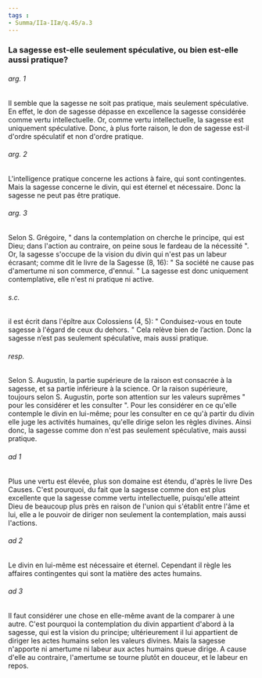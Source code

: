 ```yaml
---
tags : 
- Summa/IIa-IIæ/q.45/a.3
---
```


### La sagesse est-elle seulement spéculative, ou bien est-elle aussi pratique?

###### arg. 1
Il semble que la sagesse ne soit pas pratique, mais seulement spéculative. En effet, le don de sagesse dépasse en excellence la sagesse considérée comme vertu intellectuelle. Or, comme vertu intellectuelle, la sagesse est uniquement spéculative. Donc, à plus forte raison, le don de sagesse est-il d'ordre spéculatif et non d'ordre pratique. 

###### arg. 2
L'intelligence pratique concerne les actions à faire, qui sont contingentes. Mais la sagesse concerne le divin, qui est éternel et nécessaire. Donc la sagesse ne peut pas être pratique. 

###### arg. 3
Selon S. Grégoire, " dans la contemplation on cherche le principe, qui est Dieu; dans l'action au contraire, on peine sous le fardeau de la nécessité ". Or, la sagesse s'occupe de la vision du divin qui n'est pas un labeur écrasant; comme dit le livre de la Sagesse (8, 16): " Sa société ne cause pas d'amertume ni son commerce, d'ennui. " La sagesse est donc uniquement contemplative, elle n'est ni pratique ni active. 

###### s.c.
il est écrit dans l'épître aux Colossiens (4, 5): " Conduisez-vous en toute sagesse à l'égard de ceux du dehors. " Cela relève bien de l’action. Donc la sagesse n’est pas seulement spéculative, mais aussi pratique. 

###### resp.
Selon S. Augustin, la partie supérieure de la raison est consacrée à la sagesse, et sa partie inférieure à la science. Or la raison supérieure, toujours selon S. Augustin, porte son attention sur les valeurs suprêmes " pour les considérer et les consulter ". Pour les considérer en ce qu'elle contemple le divin en lui-même; pour les consulter en ce qu'à partir du divin elle juge les activités humaines, qu'elle dirige selon les règles divines. Ainsi donc, la sagesse comme don n'est pas seulement spéculative, mais aussi pratique. 

###### ad 1
Plus une vertu est élevée, plus son domaine est étendu, d'après le livre Des Causes. C'est pourquoi, du fait que la sagesse comme don est plus excellente que la sagesse comme vertu intellectuelle, puisqu'elle atteint Dieu de beaucoup plus près en raison de l'union qui s'établit entre l'âme et lui, elle a le pouvoir de diriger non seulement la contemplation, mais aussi l'actions. 

###### ad 2
Le divin en lui-même est nécessaire et éternel. Cependant il règle les affaires contingentes qui sont la matière des actes humains. 

###### ad 3
Il faut considérer une chose en elle-même avant de la comparer à une autre. C'est pourquoi la contemplation du divin appartient d'abord à la sagesse, qui est la vision du principe; ultérieurement il lui appartient de diriger les actes humains selon les valeurs divines. Mais la sagesse n'apporte ni amertume ni labeur aux actes humains queue dirige. A cause d'elle au contraire, l'amertume se tourne plutôt en douceur, et le labeur en repos. 

